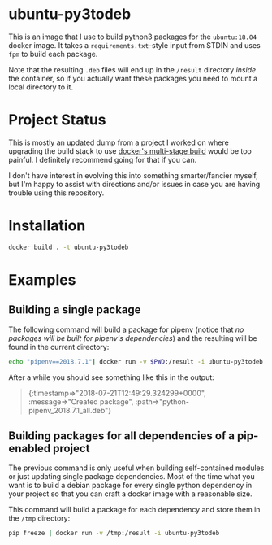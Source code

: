 # ubuntu-py3todeb

This is an image that I use to build python3 packages for the `ubuntu:18.04`
docker image. It takes a `requirements.txt`-style input from STDIN and uses
`fpm` to build each package.

Note that the resulting `.deb` files will end up in the `/result` directory
_inside_ the container, so if you actually want these packages you need to
mount a local directory to it.

# Project Status

This is mostly an updated dump from a project I worked on where upgrading
the build stack to use [docker's multi-stage build][docs] would be too
painful. I definitely recommend going for that if you can.

I don't have interest in evolving this into something smarter/fancier
myself, but I'm happy to assist with directions and/or issues in case
you are having trouble using this repository.

[docs]: https://docs.docker.com/develop/develop-images/multistage-build/#use-multi-stage-builds

# Installation

```bash
docker build . -t ubuntu-py3todeb
```

# Examples

## Building a single package

The following command will build a package for pipenv (notice that *no
packages will be built for pipenv's dependencies*) and the resulting
will be found in the current directory:

```bash
echo "pipenv==2018.7.1"| docker run -v $PWD:/result -i ubuntu-py3todeb
```

After a while you should see something like this in the output:

> {:timestamp=>"2018-07-21T12:49:29.324299+0000", :message=>"Created package", :path=>"python-pipenv_2018.7.1_all.deb"}

## Building packages for all dependencies of a pip-enabled project

The previous command is only useful when building self-contained modules
or just updating single package dependencies. Most of the time what
you want is to build a debian package for every single python
dependency in your project so that you can craft a docker image
with a reasonable size.

This command will build a package for each dependency and store them
in the `/tmp` directory:

```bash
pip freeze | docker run -v /tmp:/result -i ubuntu-py3todeb
```
